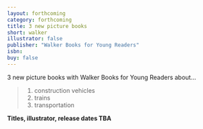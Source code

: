 ```yaml
---
layout: forthcoming
category: forthcoming
title: 3 new picture books
short: walker
illustrator: false
publisher: "Walker Books for Young Readers"
isbn:
buy: false
---
```


3 new picture books with Walker Books for Young Readers about…
> 1) construction vehicles  
> 2) trains  
> 3) transportation

__Titles, illustrator, release dates TBA__